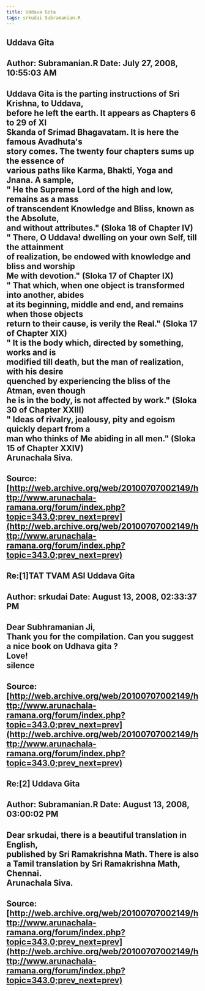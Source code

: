 ```yaml
--- 
title: Uddava Gita   
tags: srkudai Subramanian.R  
---  
```

## Uddava Gita  
Author: Subramanian.R       Date: July 27, 2008, 10:55:03 AM  
---  
Uddava Gita is the parting instructions of Sri Krishna, to Uddava,   
before he left the earth. It appears as Chapters 6 to 29 of XI   
Skanda of Srimad Bhagavatam. It is here the famous Avadhuta's   
story comes. The twenty four chapters sums up the essence of   
various paths like Karma, Bhakti, Yoga and Jnana. A sample,   
" He the Supreme Lord of the high and low, remains as a mass   
of transcendent Knowledge and Bliss, known as the Absolute,   
and without attributes." (Sloka 18 of Chapter IV)   
" There, O Uddava! dwelling on your own Self, till the attainment   
of realization, be endowed with knowledge and bliss and worship   
Me with devotion." (Sloka 17 of Chapter IX)   
" That which, when one object is transformed into another, abides   
at its beginning, middle and end, and remains when those objects   
return to their cause, is verily the Real." (Sloka 17 of Chapter XIX)   
" It is the body which, directed by something, works and is   
modified till death, but the man of realization, with his desire   
quenched by experiencing the bliss of the Atman, even though   
he is in the body, is not affected by work." (Sloka 30 of Chapter XXIII)   
" Ideas of rivalry, jealousy, pity and egoism quickly depart from a   
man who thinks of Me abiding in all men." (Sloka 15 of Chapter XXIV)   
Arunachala Siva.
 ---  
Source:[http://web.archive.org/web/20100707002149/http://www.arunachala-ramana.org/forum/index.php?topic=343.0;prev_next=prev](http://web.archive.org/web/20100707002149/http://www.arunachala-ramana.org/forum/index.php?topic=343.0;prev_next=prev)   
---  

## Re:[1]TAT TVAM ASI  Uddava Gita  
Author: srkudai             Date: August 13, 2008, 02:33:37 PM  
---  
Dear Subhramanian Ji,   
 Thank you for the compilation. Can you suggest a nice book on Udhava gita ?   
Love!   
silence
 ---  
Source:[http://web.archive.org/web/20100707002149/http://www.arunachala-ramana.org/forum/index.php?topic=343.0;prev_next=prev](http://web.archive.org/web/20100707002149/http://www.arunachala-ramana.org/forum/index.php?topic=343.0;prev_next=prev)   
---  

## Re:[2] Uddava Gita  
Author: Subramanian.R       Date: August 13, 2008, 03:00:02 PM  
---  
Dear srkudai, there is a beautiful translation in English,   
published by Sri Ramakrishna Math. There is also   
a Tamil translation by Sri Ramakrishna Math, Chennai.   
Arunachala Siva.
 ---  
Source:[http://web.archive.org/web/20100707002149/http://www.arunachala-ramana.org/forum/index.php?topic=343.0;prev_next=prev](http://web.archive.org/web/20100707002149/http://www.arunachala-ramana.org/forum/index.php?topic=343.0;prev_next=prev)   
---  

